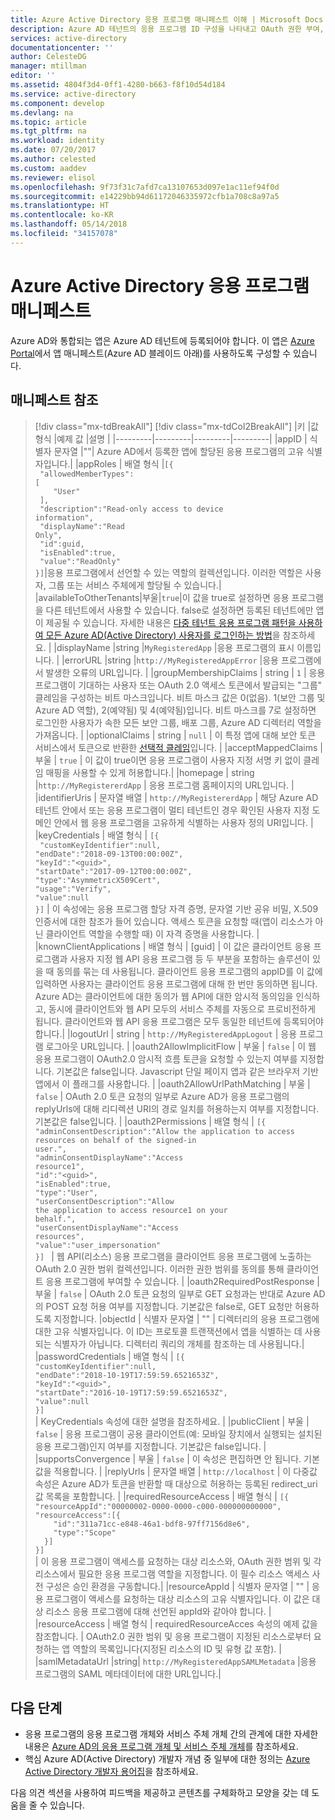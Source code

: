 ```yaml
---
title: Azure Active Directory 응용 프로그램 매니페스트 이해 | Microsoft Docs
description: Azure AD 테넌트의 응용 프로그램 ID 구성을 나타내고 OAuth 권한 부여, 승인 환경 등을 용이하게 하는 데 사용되는 Azure Active Directory 응용 프로그램 매니페스트에 대한 자세한 정보를 다룹니다.
services: active-directory
documentationcenter: ''
author: CelesteDG
manager: mtillman
editor: ''
ms.assetid: 4804f3d4-0ff1-4280-b663-f8f10d54d184
ms.service: active-directory
ms.component: develop
ms.devlang: na
ms.topic: article
ms.tgt_pltfrm: na
ms.workload: identity
ms.date: 07/20/2017
ms.author: celested
ms.custom: aaddev
ms.reviewer: elisol
ms.openlocfilehash: 9f73f31c7afd7ca13107653d097e1ac11ef94f0d
ms.sourcegitcommit: e14229bb94d61172046335972cfb1a708c8a97a5
ms.translationtype: HT
ms.contentlocale: ko-KR
ms.lasthandoff: 05/14/2018
ms.locfileid: "34157078"
---
```

# <a name="azure-active-directory-application-manifest"></a>Azure Active Directory 응용 프로그램 매니페스트
Azure AD와 통합되는 앱은 Azure AD 테넌트에 등록되어야 합니다. 이 앱은 [Azure Portal](https://portal.azure.com)에서 앱 매니페스트(Azure AD 블레이드 아래)를 사용하도록 구성할 수 있습니다.

## <a name="manifest-reference"></a>매니페스트 참조

>[!div class="mx-tdBreakAll"]
>[!div class="mx-tdCol2BreakAll"]
|키  |값 형식 |예제 값  |설명  |
|---------|---------|---------|---------|
|appID     |  식별자 문자열       |""|  Azure AD에서 등록한 앱에 할당된 응용 프로그램의 고유 식별자입니다.|
|appRoles     |    배열 형식     |<code>[{<br>&emsp;"allowedMemberTypes": [<br>&emsp;&nbsp;&nbsp;&nbsp;"User"<br>&emsp;],<br>&emsp;"description":"Read-only access to device information",<br>&emsp;"displayName":"Read Only",<br>&emsp;"id":guid,<br>&emsp;"isEnabled":true,<br>&emsp;"value":"ReadOnly"<br>}]</code>|응용 프로그램에서 선언할 수 있는 역할의 컬렉션입니다. 이러한 역할은 사용자, 그룹 또는 서비스 주체에게 할당될 수 있습니다.|
|availableToOtherTenants|부울|`true`|이 값을 true로 설정하면 응용 프로그램을 다른 테넌트에서 사용할 수 있습니다. false로 설정하면 등록된 테넌트에만 앱이 제공될 수 있습니다. 자세한 내용은 [다중 테넌트 응용 프로그램 패턴을 사용하여 모든 Azure AD(Active Directory) 사용자를 로그인하는 방법](active-directory-devhowto-multi-tenant-overview.md)을 참조하세요. |
|displayName     |string         |`MyRegisteredApp`         |응용 프로그램의 표시 이름입니다. |
|errorURL     |string         |`http://MyRegisteredAppError`         |응용 프로그램에서 발생한 오류의 URL입니다. |
|groupMembershipClaims     |    string     |    `1`     |   응용 프로그램이 기대하는 사용자 또는 OAuth 2.0 액세스 토큰에서 발급되는 "그룹" 클레임을 구성하는 비트 마스크입니다. 비트 마스크 값은 0(없음). 1(보안 그룹 및 Azure AD 역할), 2(예약됨) 및 4(예약됨)입니다. 비트 마스크를 7로 설정하면 로그인한 사용자가 속한 모든 보안 그룹, 배포 그룹, Azure AD 디렉터리 역할을 가져옵니다. |
|optionalClaims     |  string       |     `null`    |    이 특정 앱에 대해 보안 토큰 서비스에서 토큰으로 반환한 [선택적 클레임](active-directory-optional-claims.md)입니다. |
|acceptMappedClaims    |      부울   | `true`        |    이 값이 true이면 응용 프로그램이 사용자 지정 서명 키 없이 클레임 매핑을 사용할 수 있게 허용합니다.|
|homepage     |  string       |`http://MyRegistererdApp`         |    응용 프로그램 홈페이지의 URL입니다. |
|identifierUris     |  문자열 배열       | `http://MyRegistererdApp`        |   해당 Azure AD 테넌트 안에서 또는 응용 프로그램이 멀티 테넌트인 경우 확인된 사용자 지정 도메인 안에서 웹 응용 프로그램을 고유하게 식별하는 사용자 정의 URI입니다. |
|keyCredentials     |   배열 형식      | <code>[{<br>&nbsp;"customKeyIdentifier":null,<br>"endDate":"2018-09-13T00:00:00Z",<br>"keyId":"\<guid>",<br>"startDate":"2017-09-12T00:00:00Z",<br>"type":"AsymmetricX509Cert",<br>"usage":"Verify",<br>"value":null<br>}]</code>      |   이 속성에는 응용 프로그램 할당 자격 증명, 문자열 기반 공유 비밀, X.509 인증서에 대한 참조가 들어 있습니다.  액세스 토큰을 요청할 때(앱이 리소스가 아닌 클라이언트 역할을 수행할 때) 이 자격 증명을 사용합니다. |
|knownClientApplications     |     배열 형식    |    [guid]     |     이 값은 클라이언트 응용 프로그램과 사용자 지정 웹 API 응용 프로그램 등 두 부분을 포함하는 솔루션이 있을 때 동의를 묶는 데 사용됩니다. 클라이언트 응용 프로그램의 appID를 이 값에 입력하면 사용자는 클라이언트 응용 프로그램에 대해 한 번만 동의하면 됩니다. Azure AD는 클라이언트에 대한 동의가 웹 API에 대한 암시적 동의임을 인식하고, 동시에 클라이언트와 웹 API 모두의 서비스 주체를 자동으로 프로비전하게 됩니다. 클라이언트와 웹 API 응용 프로그램은 모두 동일한 테넌트에 등록되어야 합니다.|
|logoutUrl     |   string      |     `http://MyRegisteredAppLogout`    |   응용 프로그램 로그아웃 URL입니다. |
|oauth2AllowImplicitFlow     |   부울      |  `false`       |       이 웹 응용 프로그램이 OAuth2.0 암시적 흐름 토큰을 요청할 수 있는지 여부를 지정합니다. 기본값은 false입니다. Javascript 단일 페이지 앱과 같은 브라우저 기반 앱에서 이 플래그를 사용합니다. |
|oauth2AllowUrlPathMatching     |   부울      |  `false`       |   OAuth 2.0 토큰 요청의 일부로 Azure AD가 응용 프로그램의 replyUrls에 대해 리디렉션 URI의 경로 일치를 허용하는지 여부를 지정합니다.  기본값은 false입니다. |
|oauth2Permissions     | 배열 형식         |      <code>[{<br>"adminConsentDescription":"Allow the application to access resources on behalf of the signed-in user.",<br>"adminConsentDisplayName":"Access resource1",<br>"id":"\<guid>",<br>"isEnabled":true,<br>"type":"User",<br>"userConsentDescription":"Allow the application to access resource1 on your behalf.",<br>"userConsentDisplayName":"Access resources",<br>"value":"user_impersonation"<br>}]  </code> |  웹 API(리소스) 응용 프로그램을 클라이언트 응용 프로그램에 노출하는 OAuth 2.0 권한 범위 컬렉션입니다. 이러한 권한 범위를 동의를 통해 클라이언트 응용 프로그램에 부여할 수 있습니다. |
|oauth2RequiredPostResponse     | 부울        |    `false`     |      OAuth 2.0 토큰 요청의 일부로 GET 요청과는 반대로 Azure AD의 POST 요청 허용 여부를 지정합니다. 기본값은 false로, GET 요청만 허용하도록 지정합니다. 
|objectId     | 식별자 문자열        |     ""    |    디렉터리의 응용 프로그램에 대한 고유 식별자입니다. 이 ID는 프로토콜 트랜잭션에서 앱을 식별하는 데 사용되는 식별자가 아닙니다. 디렉터리 쿼리의 개체를 참조하는 데 사용됩니다.|
|passwordCredentials     | 배열 형식        |   <code>[{<br>"customKeyIdentifier":null,<br>"endDate":"2018-10-19T17:59:59.6521653Z",<br>"keyId":"\<guid>",<br>"startDate":"2016-10-19T17:59:59.6521653Z",<br>"value":null<br>}]  </code>    |    KeyCredentials 속성에 대한 설명을 참조하세요. |
|publicClient     |  부울       |      `false`   | 응용 프로그램이 공용 클라이언트(예: 모바일 장치에서 실행되는 설치된 응용 프로그램)인지 여부를 지정합니다.  기본값은 false입니다. |
|supportsConvergence     |  부울       |   `false`      | 이 속성은 편집하면 안 됩니다. 기본값을 적용합니다. |
|replyUrls     |  문자열 배열       |   `http://localhost`     |  이 다중값 속성은 Azure AD가 토큰을 반환할 때 대상으로 허용하는 등록된 redirect_uri 값 목록을 포함합니다. |
|requiredResourceAccess     |     배열 형식    |    <code>[{<br>"resourceAppId":"00000002-0000-0000-c000-000000000000",<br>"resourceAccess":[{<br>&nbsp;&nbsp;&nbsp;&nbsp;"id":"311a71cc-e848-46a1-bdf8-97ff7156d8e6",<br>&nbsp;&nbsp;&nbsp;&nbsp;"type":"Scope"<br>&nbsp;&nbsp;}]<br>}] </code>    |   이 응용 프로그램이 액세스를 요청하는 대상 리소스와, OAuth 권한 범위 및 각 리소스에서 필요한 응용 프로그램 역할을 지정합니다. 이 필수 리소스 액세스 사전 구성은 승인 환경을 구동합니다.|
|resourceAppId     |    식별자 문자열     |  ""      |   응용 프로그램이 액세스를 요청하는 대상 리소스의 고유 식별자입니다. 이 값은 대상 리소스 응용 프로그램에 대해 선언된 appId와 같아야 합니다. |
|resourceAccess     |  배열 형식       | requiredResourceAcces 속성의 예제 값을 참조합니다. |   OAuth2.0 권한 범위 및 응용 프로그램이 지정된 리소스로부터 요청하는 앱 역할의 목록입니다(지정된 리소스의 ID 및 유형 값 포함).        |
|samlMetadataUrl    |string| `http://MyRegisteredAppSAMLMetadata` |응용 프로그램의 SAML 메타데이터에 대한 URL입니다.| 

## <a name="next-steps"></a>다음 단계
* 응용 프로그램의 응용 프로그램 개체와 서비스 주체 개체 간의 관계에 대한 자세한 내용은 [Azure AD의 응용 프로그램 개체 및 서비스 주체 개체][AAD-APP-OBJECTS]를 참조하세요.
* 핵심 Azure AD(Active Directory) 개발자 개념 중 일부에 대한 정의는 [Azure Active Directory 개발자 용어집][AAD-DEVELOPER-GLOSSARY]을 참조하세요.

다음 의견 섹션을 사용하여 피드백을 제공하고 콘텐츠를 구체화하고 모양을 갖는 데 도움을 줄 수 있습니다.

<!--article references -->
[AAD-APP-OBJECTS]: active-directory-application-objects.md
[AAD-DEVELOPER-GLOSSARY]: active-directory-dev-glossary.md
[AAD-GROUPS-FOR-AUTHORIZATION]: http://www.dushyantgill.com/blog/2014/12/10/authorization-cloud-applications-using-ad-groups/
[ADD-UPD-RMV-APP]: active-directory-integrating-applications.md
[APPLICATION-ENTITY]: https://msdn.microsoft.com/Library/Azure/Ad/Graph/api/entity-and-complex-type-reference#application-entity
[APPLICATION-ENTITY-APP-ROLE]: https://msdn.microsoft.com/Library/Azure/Ad/Graph/api/entity-and-complex-type-reference#approle-type
[APPLICATION-ENTITY-OAUTH2-PERMISSION]: https://msdn.microsoft.com/Library/Azure/Ad/Graph/api/entity-and-complex-type-reference#oauth2permission-type
[AZURE-PORTAL]: https://portal.azure.com
[DEV-GUIDE-TO-AUTH-WITH-ARM]: http://www.dushyantgill.com/blog/2015/05/23/developers-guide-to-auth-with-azure-resource-manager-api/
[GRAPH-API]: active-directory-graph-api.md
[IMPLICIT-GRANT]: active-directory-dev-understanding-oauth2-implicit-grant.md
[INTEGRATING-APPLICATIONS-AAD]: https://azure.microsoft.com/documentation/articles/active-directory-integrating-applications/
[O365-PERM-DETAILS]: https://msdn.microsoft.com/office/office365/HowTo/application-manifest
[O365-SERVICE-DAEMON-APPS]: https://msdn.microsoft.com/office/office365/howto/building-service-apps-in-office-365
[RBAC-CLOUD-APPS-AZUREAD]: http://www.dushyantgill.com/blog/2014/12/10/roles-based-access-control-in-cloud-applications-using-azure-ad/

